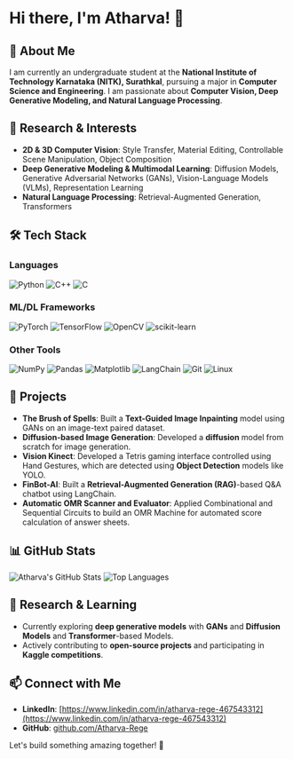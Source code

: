 # Hi there, I'm Atharva! 👋

## 🚀 About Me
I am currently an undergraduate student at the **National Institute of Technology Karnataka (NITK), Surathkal**, pursuing a major in **Computer Science and Engineering**. I am passionate about **Computer Vision, Deep Generative Modeling, and Natural Language Processing**.

## 🔬 Research & Interests
- **2D & 3D Computer Vision**: Style Transfer, Material Editing, Controllable Scene Manipulation, Object Composition
- **Deep Generative Modeling & Multimodal Learning**: Diffusion Models, Generative Adversarial Networks (GANs), Vision-Language Models (VLMs), Representation Learning
- **Natural Language Processing**: Retrieval-Augmented Generation, Transformers

  
## 🛠️ Tech Stack
### Languages
![Python](https://img.shields.io/badge/Python-3776AB?style=for-the-badge&logo=python&logoColor=white)
![C++](https://img.shields.io/badge/C++-00599C?style=for-the-badge&logo=c%2B%2B&logoColor=white)
![C](https://img.shields.io/badge/C-00599C?style=for-the-badge&logo=c&logoColor=white)

### ML/DL Frameworks
![PyTorch](https://img.shields.io/badge/PyTorch-EE4C2C?style=for-the-badge&logo=pytorch&logoColor=white)
![TensorFlow](https://img.shields.io/badge/TensorFlow-FF6F00?style=for-the-badge&logo=tensorflow&logoColor=white)
![OpenCV](https://img.shields.io/badge/OpenCV-5C3EE8?style=for-the-badge&logo=opencv&logoColor=white)
![scikit-learn](https://img.shields.io/badge/scikit--learn-F7931E?style=for-the-badge&logo=scikitlearn&logoColor=white)

### Other Tools
![NumPy](https://img.shields.io/badge/NumPy-013243?style=for-the-badge&logo=numpy&logoColor=white)
![Pandas](https://img.shields.io/badge/Pandas-150458?style=for-the-badge&logo=pandas&logoColor=white)
![Matplotlib](https://img.shields.io/badge/Matplotlib-11557C?style=for-the-badge&logo=matplotlib&logoColor=white)
![LangChain](https://img.shields.io/badge/LangChain-00599C?style=for-the-badge)
![Git](https://img.shields.io/badge/Git-F05032?style=for-the-badge&logo=git&logoColor=white)
![Linux](https://img.shields.io/badge/Linux-FCC624?style=for-the-badge&logo=linux&logoColor=black)

## 🌟 Projects
- **The Brush of Spells**: Built a **Text-Guided Image Inpainting** model using GANs on an image-text paired dataset.
- **Diffusion-based Image Generation**: Developed a **diffusion** model from scratch for image generation.
- **Vision Kinect**: Developed a Tetris gaming interface controlled using Hand Gestures, which are detected using **Object Detection** models like YOLO.
- **FinBot-AI**: Built a **Retrieval-Augmented Generation (RAG)**-based Q&A chatbot using LangChain.
- **Automatic OMR Scanner and Evaluator**: Applied Combinational and Sequential Circuits to build an OMR Machine for automated score calculation of answer sheets.


## 📊 GitHub Stats
![Atharva's GitHub Stats](https://github-readme-stats.vercel.app/api?username=Atharva-Rege&show_icons=true&theme=radical&t=12345)
![Top Languages](https://github-readme-stats.vercel.app/api/top-langs/?username=Atharva-Rege&layout=compact&theme=radical&t=12345)

## 📜 Research & Learning
- Currently exploring **deep generative models** with **GANs** and **Diffusion Models** and **Transformer**-based Models.
- Actively contributing to **open-source projects** and participating in **Kaggle competitions**.

## 📫 Connect with Me
- **LinkedIn**: [https://www.linkedin.com/in/atharva-rege-467543312](https://www.linkedin.com/in/atharva-rege-467543312)
- **GitHub**: [github.com/Atharva-Rege](github.com/Atharva-Rege)

Let's build something amazing together! 🚀

